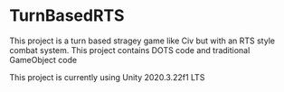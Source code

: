 # TurnBasedRTS
This project is a turn based stragey game like Civ but with an RTS style combat system.
This project contains DOTS code and traditional GameObject code

This project is currently using Unity 2020.3.22f1 LTS
